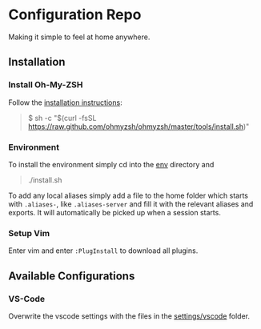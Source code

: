 # Configuration Repo
Making it simple to feel at home anywhere.

## Installation
### Install Oh-My-ZSH
Follow the [installation instructions](https://ohmyz.sh/#install):
>$ sh -c "$(curl -fsSL https://raw.github.com/ohmyzsh/ohmyzsh/master/tools/install.sh)"

### Environment
To install the environment simply cd into the [env](env) directory and
> ./install.sh

To add any local aliases simply add a file to the home folder which starts with `.aliases-`, like `.aliases-server`
and fill it with the relevant aliases and exports. It will automatically be picked up when a session starts.

### Setup Vim
Enter vim and enter `:PlugInstall` to download all plugins.

## Available Configurations
### VS-Code
Overwrite the vscode settings with the files in the [settings/vscode](settings/vscode) folder. 